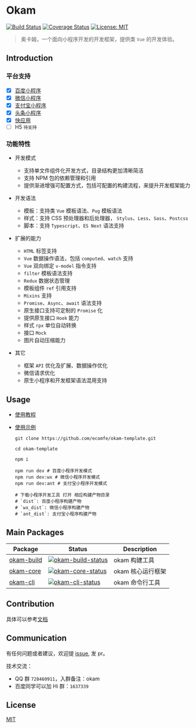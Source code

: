 # Okam

[![Build Status](https://travis-ci.org/ecomfe/okam.svg?branch=master)](https://travis-ci.org/ecomfe/okam)
[![Coverage Status](https://img.shields.io/codecov/c/github/ecomfe/okam/master.svg)](https://codecov.io/gh/ecomfe/okam)
[![License: MIT](https://img.shields.io/badge/License-MIT-yellow.svg)](https://opensource.org/licenses/MIT)

> 奥卡姆，一个面向小程序开发的开发框架，提供类 `Vue` 的开发体验。

## Introduction

### 平台支持

- [x] [百度小程序](https://smartprogram.baidu.com/docs/introduction/enter_application/)
- [x] [微信小程序](https://developers.weixin.qq.com/miniprogram/dev/)
- [x] [支付宝小程序](https://docs.alipay.com/mini/developer/getting-started)
- [x] [头条小程序](https://developer.toutiao.com/docs/)
- [x] [快应用](https://www.quickapp.cn/)
- [ ] H5 `待支持`

### 功能特性

* 开发模式
    * 支持单文件组件化开发方式，目录结构更加清晰简洁
    * 支持 NPM 包的依赖管理和引用
    * 提供渐进增强可配置方式，包括可配置的构建流程，来提升开发框架能力

* 开发语法
    * 模板：支持类 `Vue` 模板语法、`Pug` 模板语法
    * 样式：支持 CSS 预处理器和后处理器， `Stylus`、`Less`、`Sass`、`Postcss`
    * 脚本：支持 `Typescript`、`ES Next` 语法支持

* 扩展的能力
    * `HTML` 标签支持
    * `Vue` 数据操作语法，包括 `computed`、`watch` 支持
    * `Vue` 双向绑定 `v-model` 指令支持
    * `filter` 模板语法支持
    * `Redux` 数据状态管理
    * 模板组件 `ref` 引用支持
    * `Mixins` 支持
    * `Promise`、`Async`、`await` 语法支持
    * 原生接口支持可定制的 `Promise` 化
    * 提供原生接口 `Hook` 能力
    * 样式 `rpx` 单位自动转换
    * 接口 `Mock`
    * 图片自动压缩能力

* 其它
    * 框架 `API` 优化及扩展、数据操作优化
    * 微信请求优化
    * 原生小程序和开发框架语法混用支持

## Usage

* [使用教程](https://ecomfe.github.io/okam)

* [使用示例](https://github.com/ecomfe/okam-template)

    ```shell
    git clone https://github.com/ecomfe/okam-template.git

    cd okam-template

    npm i

    npm run dev # 百度小程序开发模式
    npm run dev:wx # 微信小程序开发模式
    npm run dev:ant # 支付宝小程序开发模式

    # 下载小程序开发工具 打开 相应构建产物目录
    # `dist`: 百度小程序构建产物
    # `wx_dist`: 微信小程序构建产物
    # `ant_dist`: 支付宝小程序构建产物
    ```

## Main Packages

| Package | Status | Description |
|---------|--------|-------------|
| [okam-build] | [![okam-build-status]][okam-build-package] | okam 构建工具 |
| [okam-core] | [![okam-core-status]][okam-core-package] | okam 核心运行框架 |
| [okam-cli] | [![okam-cli-status]][okam-cli-package] | okam 命令行工具 |

[okam-build]: https://github.com/ecomfe/okam/tree/master/packages/okam-build
[okam-build-status]: https://img.shields.io/npm/v/okam-build.svg
[okam-build-package]: https://npmjs.com/package/okam-build

[okam-core]: https://github.com/ecomfe/okam/tree/master/packages/okam-core
[okam-core-status]: https://img.shields.io/npm/v/okam-core.svg
[okam-core-package]: https://npmjs.com/package/okam-core

[okam-cli]: https://github.com/ecomfe/okam/tree/master/packages/okam-cli
[okam-cli-status]: https://img.shields.io/npm/v/okam-cli.svg
[okam-cli-package]: https://npmjs.com/package/okam-cli

## Contribution

具体可以参考[文档](./CONTRIBUTING.md)

## Communication

有任何问题或者建议，欢迎提 [issue](https://github.com/ecomfe/okam/issues/new), 发 pr。

技术交流：
* QQ 群 `728460911`，入群备注：okam
* 百度同学可以加 Hi 群：`1637339`

## License

[MIT](./LICENSE)
